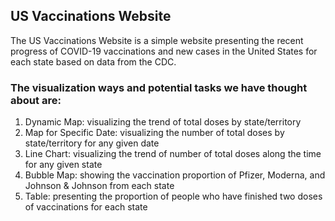 ## **US Vaccinations Website**
The US Vaccinations Website is a simple website presenting the recent progress of COVID-19 vaccinations and new cases in the United States for each state based on data from the CDC.  

### **The visualization ways and potential tasks we have thought about are:**  
1. Dynamic Map: visualizing the trend of total doses by state/territory
2. Map for Specific Date: visualizing the number of total doses by state/territory for any given date
3. Line Chart: visualizing the trend of number of total doses along the time for any given state
4. Bubble Map: showing the vaccination proportion of Pfizer, Moderna, and Johnson & Johnson from each state
5. Table: presenting the proportion of people who have finished two doses of vaccinations for each state
